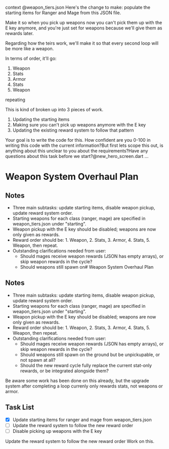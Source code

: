 context
@weapon_tiers.json 
Here's the change to make: populate the starting items for Ranger and Mage from this JSON file.

Make it so when you pick up weapons now you can't pick them up with the E key anymore, and you're just set for weapons because we'll give them as rewards later. 

Regarding how the teirs work, we'll make it so that every second loop will be more like a weapon. 

In terms of order, it'll go:
1. Weapon
2. Stats
3. Armor
4. Stats
5. Weapon

repeating

This is kind of broken up into 3 pieces of work.
1. Updating the starting items
2. Making sure you can't pick up weapons anymore with the E key
3. Updating the existing reward system to follow that pattern 

Your goal is to write the code for this.
How confident are you 0-100 in writing this code with the current information?But first lets scope this out, is anything about this unclear to you about the requirements?Have any questions about this task before we start?@new_hero_screen.dart 
...

# Weapon System Overhaul Plan

## Notes
- Three main subtasks: update starting items, disable weapon pickup, update reward system order.
- Starting weapons for each class (ranger, mage) are specified in weapon_tiers.json under "starting".
- Weapon pickup with the E key should be disabled; weapons are now only given as rewards.
- Reward order should be: 1. Weapon, 2. Stats, 3. Armor, 4. Stats, 5. Weapon, then repeat.
- Outstanding clarifications needed from user:
  - Should mages receive weapon rewards (JSON has empty arrays), or skip weapon rewards in the cycle?
  - Should weapons still spawn on# Weapon System Overhaul Plan

## Notes
- Three main subtasks: update starting items, disable weapon pickup, update reward system order.
- Starting weapons for each class (ranger, mage) are specified in weapon_tiers.json under "starting".
- Weapon pickup with the E key should be disabled; weapons are now only given as rewards.
- Reward order should be: 1. Weapon, 2. Stats, 3. Armor, 4. Stats, 5. Weapon, then repeat.
- Outstanding clarifications needed from user:
  - Should mages receive weapon rewards (JSON has empty arrays), or skip weapon rewards in the cycle?
  - Should weapons still spawn on the ground but be unpickupable, or not spawn at all?
  - Should the new reward cycle fully replace the current stat-only rewards, or be integrated alongside them?

Be aware some work has been done on this already, but the upgrade system after completing a loop currenly only rewards stats, not weapons or armor.

## Task List
- [x] Update starting items for ranger and mage from weapon_tiers.json
- [ ] Update the reward system to follow the new reward order
- [ ] Disable picking up weapons with the E key

Update the reward system to follow the new reward order
Work on this.
